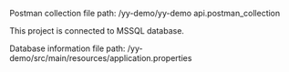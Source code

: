 Postman collection file path: /yy-demo/yy-demo api.postman_collection

This project is connected to MSSQL database.

Database information file path: /yy-demo/src/main/resources/application.properties

